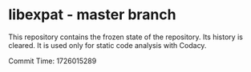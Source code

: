 # libexpat - master branch

This repository contains the frozen state of the repository.
Its history is cleared. It is used only for static code
analysis with Codacy.

Commit Time: 1726015289